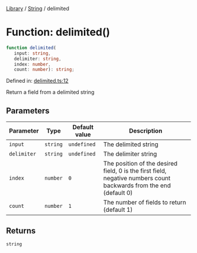 <!-- markdownlint-disable -->
<!-- cspell: disable -->
[Library](../index.md) / [String](./index.md) / delimited

# Function: delimited()

```ts
function delimited(
   input: string, 
   delimiter: string, 
   index: number, 
   count: number): string;
```

Defined in: [delimited.ts:12](https://github.com/technobuddha/library/blob/main/src/delimited.ts#L12)

Return a field from a delimited string

## Parameters

| Parameter | Type | Default value | Description |
| ------ | ------ | ------ | ------ |
| `input` | `string` | `undefined` | The delimited string |
| `delimiter` | `string` | `undefined` | The delimiter string |
| `index` | `number` | `0` | The position of the desired field, 0 is the first field, negative numbers count backwards from the end (default 0) |
| `count` | `number` | `1` | The number of fields to return (default 1) |

## Returns

`string`

